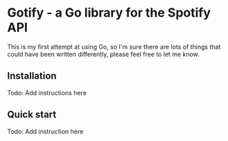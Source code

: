 # Gotify - a Go library for the Spotify API

This is my first attempt at using Go, so I'm sure there are lots of things that could have been written differently, please feel free to let me know.

## Installation 
Todo: Add instructions here

## Quick start
Todo: Add instruction here


